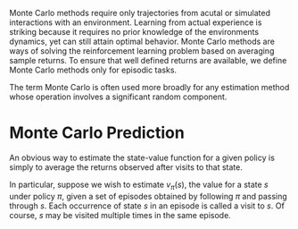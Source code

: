 Monte Carlo methods require only trajectories from acutal or simulated interactions with an environment. Learning from actual experience is striking because it requires no prior knowledge of the environments dynamics, yet can still attain optimal behavior. 
Monte Carlo methods are ways of solving the reinforcement learning problem based on averaging sample returns. To ensure that well defined returns are available, we define Monte Carlo methods only for episodic tasks. 

The term Monte Carlo is often used more broadly for any estimation method whose operation involves a significant random component. 

# Monte Carlo Prediction
An obvious way to estimate the state-value function for a given policy is simply to average the returns observed after visits to that state.

In particular, suppose we wish to estimate $v_\pi(s)$, the value for a state $s$ under policy $\pi$, given a set of episodes obtained by following $\pi$ and passing through $s$. Each occurrence of state $s$ in an episode is called a visit to $s$. Of course, $s$ may be visited multiple times in the same episode.